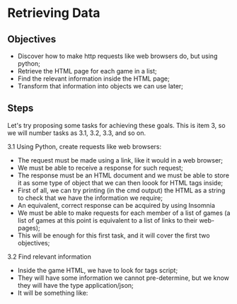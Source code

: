 # Retrieving Data

## Objectives
- Discover how to make http requests like web browsers do, but using python;
- Retrieve the HTML page for each game in a list;
- Find the relevant information inside the HTML page;
- Transform that information into objects we can use later;


## Steps
Let's try proposing some tasks for achieving these goals. This is item 3, so we will number tasks as 3.1, 3.2, 3.3, and so on.

3.1 Using Python, create requests like web browsers:

- The request must be made using a link, like it would in a web browser;
- We must be able to receive a response for such request;
- The response must be an HTML document and we must be able to store it as some type of object that we can then loook for HTML tags inside;
- First of all, we can try printing (in the cmd output) the HTML as a string to check that we have the information we require;
- An equivalent, correct response can be acquired by using Insomnia
- We must be able to make requests for each member of a list of games (a list of games at this point is equivalent to a list of links to their web-pages);
- This will be enough for this first task, and it will cover the first two objectives;


3.2 Find relevant information

- Inside the game HTML, we have to look for tags script;
- They will have some information we cannot pre-determine, but we know they will have the type application/json;
- It will be something like: <script id="some-crazy-id-will-be-here" type="application/json">
- All tags of this type will have some JSON data structures, but in one of them we will find the information that is relevant to us;
- We will need to understand this information in order to know how to look for it;
- We need to retrieve from inside these structures information like: base price, discounted price, content name (any other ideas?);
- For this task, we should try only to find and print the information we want to use (in the cmd output). Each information should be printed in a new line;
- This will be enough for this task, and it will cover the third objective;

3.3 Transform the information into objects

- Use the information retrieved in the previous tasks to create relevant data structures;
- Also during this task, try to structure any previously created code into relevant classes;
- We should have at least three classes:
-- A Browser class that makes requests/retrieves the raw data;
-- A Parser class that takes the Raw data and transforms it into the data we can use;
-- A GameInfo class that stores the parsed information of each game;
- This will be enough for this task, and it will cover the fourth objective, finishing this part of the project;